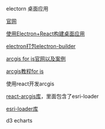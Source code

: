 electorn 桌面应用

[官网](https://electronjs.org/docs)

[使用Electron+React构建桌面应用](https://www.imooc.com/article/39978?block_id=tuijian_wz)

[electron打包electron-builder](https://github.com/electron-userland/electron-builder)

[arcgis for js官网以及案例](https://developers.arcgis.com/javascript/)

[arcgis教程for js](https://blog.csdn.net/weixin_41665391/article/details/79216919)

使用react开发arcgis

[react-arcgis库](https://github.com/Esri/react-arcgis)，里面包含了esri-loader

[esri-loader库](https://github.com/Esri/esri-loader)


d3 echarts

